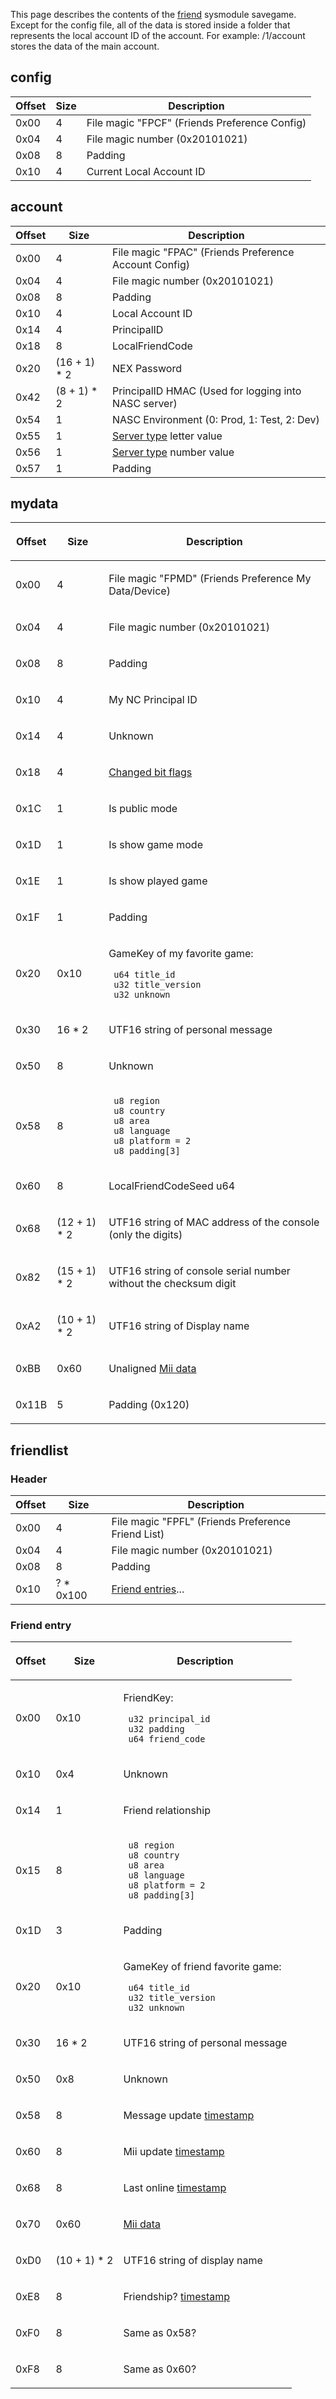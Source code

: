 This page describes the contents of the
[friend](Friend_Services "wikilink") sysmodule savegame. Except for the
config file, all of the data is stored inside a folder that represents
the local account ID of the account. For example: /1/account stores the
data of the main account.

## config

| Offset | Size | Description                                   |
|--------|------|-----------------------------------------------|
| 0x00   | 4    | File magic "FPCF" (Friends Preference Config) |
| 0x04   | 4    | File magic number (0x20101021)                |
| 0x08   | 8    | Padding                                       |
| 0x10   | 4    | Current Local Account ID                      |

## account

| Offset | Size          | Description                                                         |
|--------|---------------|---------------------------------------------------------------------|
| 0x00   | 4             | File magic "FPAC" (Friends Preference Account Config)               |
| 0x04   | 4             | File magic number (0x20101021)                                      |
| 0x08   | 8             | Padding                                                             |
| 0x10   | 4             | Local Account ID                                                    |
| 0x14   | 4             | PrincipalID                                                         |
| 0x18   | 8             | LocalFriendCode                                                     |
| 0x20   | (16 + 1) \* 2 | NEX Password                                                        |
| 0x42   | (8 + 1) \* 2  | PrincipalID HMAC (Used for logging into NASC server)                |
| 0x54   | 1             | NASC Environment (0: Prod, 1: Test, 2: Dev)                         |
| 0x55   | 1             | [Server type](Friend_Services#Server_Types "wikilink") letter value |
| 0x56   | 1             | [Server type](Friend_Services#Server_Types "wikilink") number value |
| 0x57   | 1             | Padding                                                             |

## mydata

<table>
<thead>
<tr class="header">
<th><p>Offset</p></th>
<th><p>Size</p></th>
<th><p>Description</p></th>
</tr>
</thead>
<tbody>
<tr class="odd">
<td><p>0x00</p></td>
<td><p>4</p></td>
<td><p>File magic "FPMD" (Friends Preference My Data/Device)</p></td>
</tr>
<tr class="even">
<td><p>0x04</p></td>
<td><p>4</p></td>
<td><p>File magic number (0x20101021)</p></td>
</tr>
<tr class="odd">
<td><p>0x08</p></td>
<td><p>8</p></td>
<td><p>Padding</p></td>
</tr>
<tr class="even">
<td><p>0x10</p></td>
<td><p>4</p></td>
<td><p>My NC Principal ID</p></td>
</tr>
<tr class="odd">
<td><p>0x14</p></td>
<td><p>4</p></td>
<td><p>Unknown</p></td>
</tr>
<tr class="even">
<td><p>0x18</p></td>
<td><p>4</p></td>
<td><p><a
href="https://github.com/kinnay/NintendoClients/wiki/Friends-Protocol-(3DS)#nintendopresence-structure">Changed
bit flags</a></p></td>
</tr>
<tr class="odd">
<td><p>0x1C</p></td>
<td><p>1</p></td>
<td><p>Is public mode</p></td>
</tr>
<tr class="even">
<td><p>0x1D</p></td>
<td><p>1</p></td>
<td><p>Is show game mode</p></td>
</tr>
<tr class="odd">
<td><p>0x1E</p></td>
<td><p>1</p></td>
<td><p>Is show played game</p></td>
</tr>
<tr class="even">
<td><p>0x1F</p></td>
<td><p>1</p></td>
<td><p>Padding</p></td>
</tr>
<tr class="odd">
<td><p>0x20</p></td>
<td><p>0x10</p></td>
<td><p>GameKey of my favorite game:</p>
<p><code> u64 title_id</code><br />
<code> u32 title_version</code><br />
<code> u32 unknown</code></p></td>
</tr>
<tr class="even">
<td><p>0x30</p></td>
<td><p>16 * 2</p></td>
<td><p>UTF16 string of personal message</p></td>
</tr>
<tr class="odd">
<td><p>0x50</p></td>
<td><p>8</p></td>
<td><p>Unknown</p></td>
</tr>
<tr class="even">
<td><p>0x58</p></td>
<td><p>8</p></td>
<td><p><code> u8 region</code><br />
<code> u8 country</code><br />
<code> u8 area</code><br />
<code> u8 language</code><br />
<code> u8 platform = 2</code><br />
<code> u8 padding[3]</code></p></td>
</tr>
<tr class="odd">
<td><p>0x60</p></td>
<td><p>8</p></td>
<td><p>LocalFriendCodeSeed u64</p></td>
</tr>
<tr class="even">
<td><p>0x68</p></td>
<td><p>(12 + 1) * 2</p></td>
<td><p>UTF16 string of MAC address of the console (only the
digits)</p></td>
</tr>
<tr class="odd">
<td><p>0x82</p></td>
<td><p>(15 + 1) * 2</p></td>
<td><p>UTF16 string of console serial number without the checksum
digit</p></td>
</tr>
<tr class="even">
<td><p>0xA2</p></td>
<td><p>(10 + 1) * 2</p></td>
<td><p>UTF16 string of Display name</p></td>
</tr>
<tr class="odd">
<td><p>0xBB</p></td>
<td><p>0x60</p></td>
<td><p>Unaligned <a href="Mii#Mii_format" title="wikilink">Mii
data</a></p></td>
</tr>
<tr class="even">
<td><p>0x11B</p></td>
<td><p>5</p></td>
<td><p>Padding (0x120)</p></td>
</tr>
</tbody>
</table>

## friendlist

### Header

| Offset | Size       | Description                                               |
|--------|------------|-----------------------------------------------------------|
| 0x00   | 4          | File magic "FPFL" (Friends Preference Friend List)        |
| 0x04   | 4          | File magic number (0x20101021)                            |
| 0x08   | 8          | Padding                                                   |
| 0x10   | ? \* 0x100 | [Friend entries](FRD_Savegame#Friend_entry "wikilink")... |

### Friend entry

<table>
<thead>
<tr class="header">
<th><p>Offset</p></th>
<th><p>Size</p></th>
<th><p>Description</p></th>
</tr>
</thead>
<tbody>
<tr class="odd">
<td><p>0x00</p></td>
<td><p>0x10</p></td>
<td><p>FriendKey:</p>
<p><code> u32 principal_id</code><br />
<code> u32 padding</code><br />
<code> u64 friend_code</code></p></td>
</tr>
<tr class="even">
<td><p>0x10</p></td>
<td><p>0x4</p></td>
<td><p>Unknown</p></td>
</tr>
<tr class="odd">
<td><p>0x14</p></td>
<td><p>1</p></td>
<td><p>Friend relationship</p></td>
</tr>
<tr class="even">
<td><p>0x15</p></td>
<td><p>8</p></td>
<td><p><code> u8 region</code><br />
<code> u8 country</code><br />
<code> u8 area</code><br />
<code> u8 language</code><br />
<code> u8 platform = 2</code><br />
<code> u8 padding[3]</code></p></td>
</tr>
<tr class="odd">
<td><p>0x1D</p></td>
<td><p>3</p></td>
<td><p>Padding</p></td>
</tr>
<tr class="even">
<td><p>0x20</p></td>
<td><p>0x10</p></td>
<td><p>GameKey of friend favorite game:</p>
<p><code> u64 title_id</code><br />
<code> u32 title_version</code><br />
<code> u32 unknown</code></p></td>
</tr>
<tr class="odd">
<td><p>0x30</p></td>
<td><p>16 * 2</p></td>
<td><p>UTF16 string of personal message</p></td>
</tr>
<tr class="even">
<td><p>0x50</p></td>
<td><p>0x8</p></td>
<td><p>Unknown</p></td>
</tr>
<tr class="odd">
<td><p>0x58</p></td>
<td><p>8</p></td>
<td><p>Message update <a
href="https://github.com/kinnay/NintendoClients/wiki/NEX-Common-Types#datetime">timestamp</a></p></td>
</tr>
<tr class="even">
<td><p>0x60</p></td>
<td><p>8</p></td>
<td><p>Mii update <a
href="https://github.com/kinnay/NintendoClients/wiki/NEX-Common-Types#datetime">timestamp</a></p></td>
</tr>
<tr class="odd">
<td><p>0x68</p></td>
<td><p>8</p></td>
<td><p>Last online <a
href="https://github.com/kinnay/NintendoClients/wiki/NEX-Common-Types#datetime">timestamp</a></p></td>
</tr>
<tr class="even">
<td><p>0x70</p></td>
<td><p>0x60</p></td>
<td><p><a href="Mii#Mii_format" title="wikilink">Mii data</a></p></td>
</tr>
<tr class="odd">
<td><p>0xD0</p></td>
<td><p>(10 + 1) * 2</p></td>
<td><p>UTF16 string of display name</p></td>
</tr>
<tr class="even">
<td><p>0xE8</p></td>
<td><p>8</p></td>
<td><p>Friendship? <a
href="https://github.com/kinnay/NintendoClients/wiki/NEX-Common-Types#datetime">timestamp</a></p></td>
</tr>
<tr class="odd">
<td><p>0xF0</p></td>
<td><p>8</p></td>
<td><p>Same as 0x58?</p></td>
</tr>
<tr class="even">
<td><p>0xF8</p></td>
<td><p>8</p></td>
<td><p>Same as 0x60?</p></td>
</tr>
</tbody>
</table>